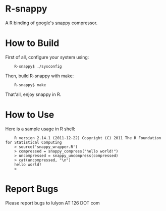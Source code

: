 R-snappy
========

A R binding of google's [snappy](https://code.google.com/p/snappy/ "snappy") compressor.

How to Build
============
First of all, configure your system using:

        R-snappy$ ./sysconfig

Then, build R-snappy with make:

        R-snappy$ make

That'all, enjoy snappy in R.

How to Use
==========
Here is a sample usage in R shell:

        R version 2.14.1 (2011-12-22) Copyright (C) 2011 The R Foundation for Statistical Computing
        > source('snappy_wrapper.R')
        > compressed = snappy_compress("hello world!")
        > uncompressed = snappy_uncompress(compressed)
        > cat(uncompressed, "\n")
		hello world!
		>

Report Bugs
===========
Please report bugs to lulyon AT 126 DOT com

